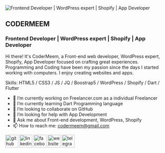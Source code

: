 ![Frontend Developer | WordPress expert | Shopify | App Developer](https://media-exp1.licdn.com/dms/image/C5616AQGCLmwhdFx0Og/profile-displaybackgroundimage-shrink_200_800/0/1645011990054?e=1650499200&v=beta&t=MnsOKo27gJzsqItcE8B1O4Gh0Yu2OsPEsLtVyfO790o)

## CODERMEEM
### Frontend Developer | WordPress expert | Shopify | App Developer

Hi there! It's CoderMeem, a Front-end web developer, WordPress expert, Shopify, App Developer focused on crafting great experiences. Programming and Coding have been my passion since the days I started working with computers. I enjoy creating websites and apps.

Skills:  HTML5 / CSS3 / JS / JQ / Boostrap5 / WordPress / Shopify / Dart / Flutter

- 🔭 I’m currently working on Freelancer.com as a individual Freelancer 
- 🌱 I’m currently learning Dart Programming language 
- 👯 I’m looking to collaborate on GitHub 
- 🤔 I’m looking for help with App Development 
- 💬 Ask me about Front-end development, WordPress, Shopify 
- 📫 How to reach me: codermeem@gmail.com 


[<img src='https://cdn.jsdelivr.net/npm/simple-icons@3.0.1/icons/github.svg' alt='github' height='40'>](https://github.com/https://github.com/codermeem)  [<img src='https://cdn.jsdelivr.net/npm/simple-icons@3.0.1/icons/linkedin.svg' alt='linkedin' height='40'>](https://www.linkedin.com/in/https://www.linkedin.com/in/codermeem//)  [<img src='https://cdn.jsdelivr.net/npm/simple-icons@3.0.1/icons/facebook.svg' alt='facebook' height='40'>](https://www.facebook.com/https://www.facebook.com/codermeem/)  [<img src='https://cdn.jsdelivr.net/npm/simple-icons@3.0.1/icons/icloud.svg' alt='website' height='40'>](https://codermeem.github.io/)  [<img src='https://cdn.jsdelivr.net/npm/simple-icons@3.0.1/icons/telegram.svg' alt='telegram' height='40'>](https://t.me/codermeem)  


